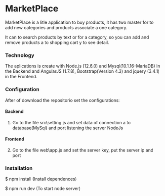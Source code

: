 # MarketPlace

MarketPlace is a litle application to buy products, it has two master for to add new categories and products associate a one category.

It can to search products by text or for a category, so you can add and remove products a to shopping cart y to see detail.

### Technology

The aplications is create with Node.js (12.6.0) and Mysql(10.1.16-MariaDB) In the Backend and AngularJS (1.7.8), Bootstrap(Version 4.3) and jquery (3.4.1) in the Frontend.

### Configuration

After of download the repositorio set the configurations:
#### Backend
1) Go to the file src\setting.js and set data of connection a to database(MySql) and port listening the server NodeJs

#### Frontend
2) Go to the file web\app.js and set the server key, put the server ip and port

### Installation

$ npm install (Install dependences)

$  npm run dev (To start node server)
